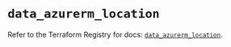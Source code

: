 # `data_azurerm_location`

Refer to the Terraform Registry for docs: [`data_azurerm_location`](https://registry.terraform.io/providers/hashicorp/azurerm/3.88.0/docs/data-sources/location).

